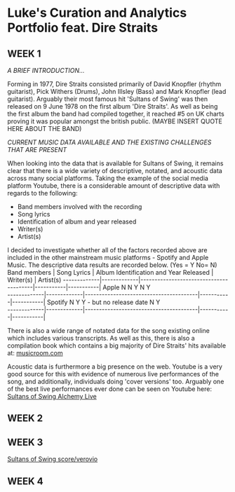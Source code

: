 # Luke's Curation and Analytics Portfolio feat. Dire Straits 
## WEEK 1

*A BRIEF INTRODUCTION...*

Forming in 1977, Dire Straits consisted primarily of David Knopfler (rhythm guitarist), Pick Withers (Drums), John Illsley (Bass) and Mark Knopfler (lead guitarist). Arguably their most famous hit 'Sultans of Swing' was then released on 9 June 1978 on the first album 'Dire Straits'. As well as being the first album the band had compiled together, it reached #5 on UK charts proving it was popular amongst the british public. (MAYBE INSERT QUOTE HERE ABOUT THE BAND)

*CURRENT MUSIC DATA AVAILABLE AND THE EXISTING CHALLENGES THAT ARE PRESENT*

When looking into the data that is available for Sultans of Swing, it remains clear that there is a wide variety of descriptive, notated, and acoustic data across many social platforms. Taking the example of the social media platform Youtube, there is a considerable amount of descriptive data with regards to the following: 
* Band members involved with the recording 
* Song lyrics 
* Identification of album and year released 
* Writer(s) 
* Artist(s) 

I decided to investigate whether  all of the factors recorded above are included in the other mainstream music platforms - Spotify and Apple Music. The descriptive data results are recorded below.  (Yes = Y   No= N)
Band members | Song Lyrics | Album Identification and Year Released | Writer(s) | Artist(s)                                                                    -------------|-------------|----------------------------------------|-----------|-----------|
Apple  N             N                            Y                       N           Y                                                            
-------------|-------------|----------------------------------------|-----------|-----------| 
Spotify N            Y                  Y - but no release date           N           Y  
-------------|-------------|----------------------------------------|-----------|-----------|           

There is also a wide range of notated data for the song existing online which includes various transcripts. As well as this, there is also a compilation book which contains a big majority of Dire Straits' hits available at: [musicroom.com](https://www.musicroom.com/dire-straits-sultans-of-swing-very-best-of-piano-musdg70826)


Acoustic data is furthermore a big presence on the web. Youtube is a very good source for this with evidence of numerous live performances of the song, and additionally, individuals doing 'cover versions' too. Arguably one of the best live performances ever done can be seen on Youtube here: [Sultans of Swing Alchemy Live](https://www.youtube.com/watch?v=8Pa9x9fZBtY)

## WEEK 2

## WEEK 3
[Sultans of Swing score/verovio](https://lukeh32.github.io/MCA-2022/verovio.html)

## WEEK 4
